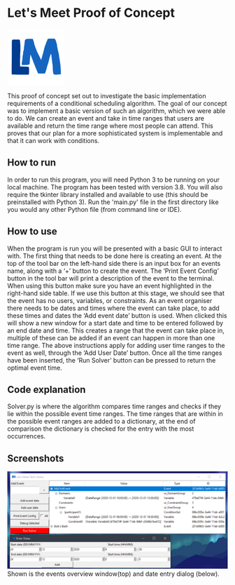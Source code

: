 # Let's Meet Proof of Concept

![Let's Meet Icon](icon.png)

This proof of concept set out to investigate the basic implementation requirements of a conditional scheduling algorithm. The goal of our concept was to implement a basic version of such an algorithm, which we were able to do. We can create an event and take in time ranges that users are available and return the time range where most people can attend.
This proves that our plan for a more sophisticated system is implementable and that it can work with conditions.

## How to run
In order to run this program, you will need Python 3 to be running on your local machine. The program has been tested with version 3.8.
You will also require the tkinter library installed and available to use (this should be preinstalled with Python 3).
Run the 'main.py' file in the first directory like you would any other Python file (from command line or IDE).

## How to use
When the program is run you will be presented with a basic GUI to interact with. The first thing that needs to be done here is creating an event. At the top of the tool bar on the left-hand side there is an input box for an events name, along with a ‘+’ button to create the event.
The ‘Print Event Config’ button in the tool bar will print a description of the event to the terminal. When using this button make sure you have an event highlighted in the right-hand side table. If we use this button at this stage, we should see that the event has no users, variables, or constraints.
As an event organiser there needs to be dates and times where the event can take place, to add these times and dates the ‘Add event date’ button is used. When clicked this will show a new window for a start date and time to be entered followed by an end date and time. This creates a range that the event can take place in, multiple of these can be added if an event can happen in more than one time range.
The above instructions apply for adding user time ranges to the event as well, through the ‘Add User Date’ button.
Once all the time ranges have been inserted, the ‘Run Solver’ button can be pressed to return the optimal event time.

## Code explanation
Solver.py is where the algorithm compares time ranges and checks if they lie within the possible event time ranges. The time ranges that are within in the possible event ranges are added to a dictionary, at the end of comparison the dictionary is checked for the entry with the most occurrences.

## Screenshots
![Benjamin Bannekat](images/screenshot01.png)
Shown is the events overview window(top) and date entry dialog (below).